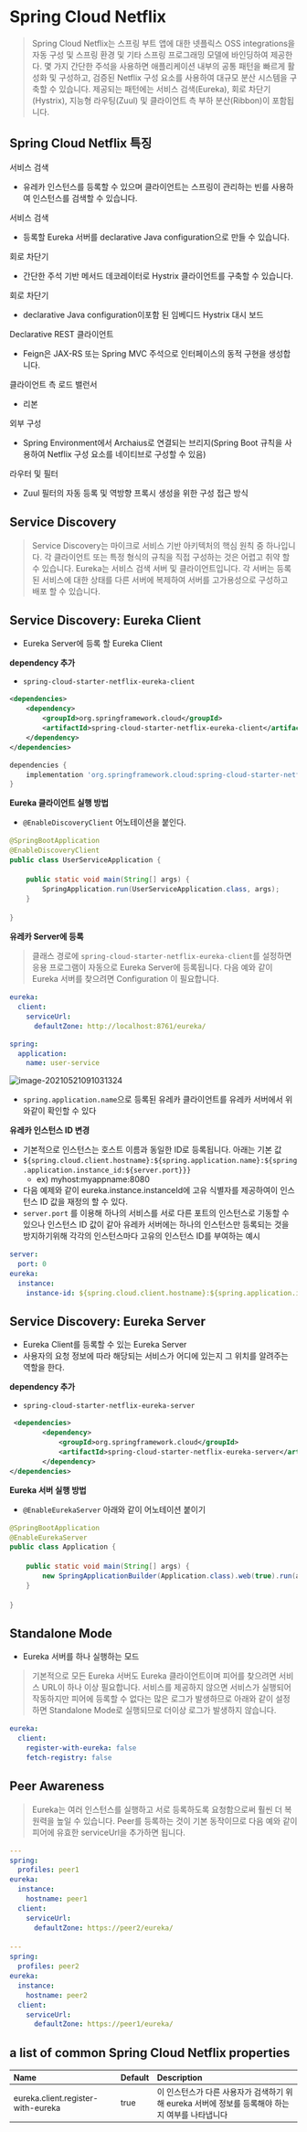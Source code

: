 # Spring Cloud Netflix

> Spring Cloud Netflix는 스프링 부트 앱에 대한 넷플릭스 OSS integrations을 자동 구성 및 스프링 환경 및 기타 스프링 프로그래밍 모델에 바인딩하여 제공한다. 몇 가지 간단한 주석을 사용하면 애플리케이션 내부의 공통 패턴을 빠르게 활성화 및 구성하고, 검증된 Netflix 구성 요소를 사용하여 대규모 분산 시스템을 구축할 수 있습니다. 제공되는 패턴에는 서비스 검색(Eureka), 회로 차단기(Hystrix), 지능형 라우팅(Zuul) 및 클라이언트 측 부하 분산(Ribbon)이 포함됩니다.



## Spring Cloud Netflix 특징

서비스 검색

* 유레카 인스턴스를 등록할 수 있으며 클라이언트는 스프링이 관리하는 빈를 사용하여 인스턴스를 검색할 수 있습니다.

서비스 검색

* 등록할 Eureka 서버를 declarative Java configuration으로 만들 수 있습니다.

회로 차단기

* 간단한 주석 기반 메서드 데코레이터로 Hystrix 클라이언트를 구축할 수 있습니다.

회로 차단기

* declarative Java configuration이포함 된 임베디드 Hystrix 대시 보드

Declarative REST 클라이언트

* Feign은 JAX-RS 또는 Spring MVC 주석으로 인터페이스의 동적 구현을 생성합니다.

클라이언트 측 로드 밸런서

* 리본

외부 구성

* Spring Environment에서 Archaius로 연결되는 브리지(Spring Boot 규칙을 사용하여 Netflix 구성 요소를 네이티브로 구성할 수 있음)

라우터 및 필터

* Zuul 필터의 자동 등록 및 역방향 프록시 생성을 위한 구성 접근 방식



## Service Discovery

> Service Discovery는 마이크로 서비스 기반 아키텍처의 핵심 원칙 중 하나입니다. 각 클라이언트 또는 특정 형식의 규칙을 직접 구성하는 것은 어렵고 취약 할 수 있습니다. Eureka는 서비스 검색 서버 및 클라이언트입니다. 각 서버는 등록 된 서비스에 대한 상태를 다른 서버에 복제하여 서버를 고가용성으로 구성하고 배포 할 수 있습니다.



## Service Discovery: Eureka Client

* Eureka  Server에 등록 할 Eureka Client



**dependency 추가**

* `spring-cloud-starter-netflix-eureka-client`

```xml
<dependencies>        
    <dependency>
        <groupId>org.springframework.cloud</groupId>
        <artifactId>spring-cloud-starter-netflix-eureka-client</artifactId>
    </dependency>
</dependencies>
```

```groovy
dependencies {
	implementation 'org.springframework.cloud:spring-cloud-starter-netflix-eureka-client'
}
```



**Eureka 클라이언트 실행 방법**

* `@EnableDiscoveryClient` 어노테이션을 붙인다.

```java
@SpringBootApplication
@EnableDiscoveryClient
public class UserServiceApplication {

    public static void main(String[] args) {
        SpringApplication.run(UserServiceApplication.class, args);
    }

}
```



**유레카 Server에 등록**

> 클래스 경로에 `spring-cloud-starter-netflix-eureka-client`를 설정하면 응용 프로그램이 자동으로 Eureka Server에 등록됩니다. 다음 예와 같이 Eureka 서버를 찾으려면 Configuration 이 필요합니다.

```yaml
eureka:
  client:
    serviceUrl:
      defaultZone: http://localhost:8761/eureka/
```

```yaml
spring:
  application:
    name: user-service
```

![image-20210521091031324](.\images\.gitignore)

* `spring.application.name`으로 등록된 유레카 클라이언트를 유레카 서버에서 위와같이 확인할 수 있다



**유레카 인스턴스 ID 변경**

* 기본적으로 인스턴스는 호스트 이름과 동일한 ID로 등록됩니다. 아래는 기본 값
* `${spring.cloud.client.hostname}:${spring.application.name}:${spring.application.instance_id:${server.port}}}`
  * ex) myhost:myappname:8080
* 다음 예제와 같이 eureka.instance.instanceId에 고유 식별자를 제공하여이 인스턴스 ID 값을 재정의 할 수 있다.
* `server.port` 를 이용해 하나의 서비스를 서로 다른 포트의 인스턴스로 기동할 수 있으나 인스턴스 ID 값이 같아 유레카 서버에는 하나의 인스턴스만 등록되는 것을 방지하기위해 각각의 인스턴스마다 고유의 인스턴스 ID를 부여하는 예시

```yaml
server:
  port: 0
eureka:
  instance:
    instance-id: ${spring.cloud.client.hostname}:${spring.application.instance_id:${random.value}}
```



## Service Discovery: Eureka  Server

* Eureka Client를 등록할 수 있는 Eureka  Server
* 사용자의 요청 정보에 따라 해당되는 서비스가 어디에 있는지 그 위치를 알려주는 역할을 한다.



**dependency 추가**

* `spring-cloud-starter-netflix-eureka-server`

```xml
 <dependencies>        
		<dependency>
            <groupId>org.springframework.cloud</groupId>
            <artifactId>spring-cloud-starter-netflix-eureka-server</artifactId>
        </dependency>
</dependencies>
```



**Eureka 서버 실행 방법**

* `@EnableEurekaServer` 아래와 같이 어노테이션 붙이기

```java
@SpringBootApplication
@EnableEurekaServer
public class Application {

    public static void main(String[] args) {
        new SpringApplicationBuilder(Application.class).web(true).run(args);
    }

}
```



## Standalone Mode

* Eureka 서버를 하나 실행하는 모드

> 기본적으로 모든 Eureka 서버도 Eureka 클라이언트이며 피어를 찾으려면 서비스 URL이 하나 이상 필요합니다. 서비스를 제공하지 않으면 서비스가 실행되어 작동하지만 피어에 등록할 수 없다는 많은 로그가 발생하므로 아래와 같이 설정하면 Standalone Mode로 실행되므로 더이상 로그가 발생하지 않습니다.

```yml
eureka:
  client:
    register-with-eureka: false
    fetch-registry: false
```



## Peer Awareness

> Eureka는 여러 인스턴스를 실행하고 서로 등록하도록 요청함으로써 훨씬 더 복원력을 높일 수 있습니다. Peer를 등록하는 것이 기본 동작이므로 다음 예와 같이 피어에 유효한 serviceUrl을 추가하면 됩니다.

```yml
---
spring:
  profiles: peer1
eureka:
  instance:
    hostname: peer1
  client:
    serviceUrl:
      defaultZone: https://peer2/eureka/

---
spring:
  profiles: peer2
eureka:
  instance:
    hostname: peer2
  client:
    serviceUrl:
      defaultZone: https://peer1/eureka/
```



##  a list of common Spring Cloud Netflix properties

| Name                               | Default | Description                                                  |
| :--------------------------------- | :------ | :----------------------------------------------------------- |
| eureka.client.register-with-eureka | true    | 이 인스턴스가 다른 사용자가 검색하기 위해 eureka 서버에 정보를 등록해야 하는지 여부를 나타냅니다 |